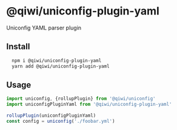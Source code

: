 # @qiwi/uniconfig-plugin-yaml

Uniconfig YAML parser plugin

## Install
```bash
  npm i @qiwi/uniconfig-plugin-yaml
  yarn add @qiwi/uniconfig-plugin-yaml
```


## Usage
```javascript
import uniconfig, {rollupPlugin} from '@qiwi/uniconfig'
import uniconfigPluginYaml from '@qiwi/uniconfig-plugin-yaml'
    
rollupPlugin(uniconfigPluginYaml)
const config = uniconfig('./foobar.yml')    
```
